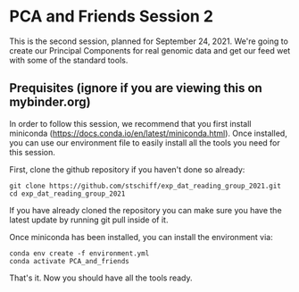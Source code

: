 # PCA and Friends Session 2

This is the second session, planned for September 24, 2021. We're going to create our Principal Components for real genomic data and get our feed wet with some of the standard tools.

## Prequisites (ignore if you are viewing this on mybinder.org)

In order to follow this session, we recommend that you first install miniconda (https://docs.conda.io/en/latest/miniconda.html). Once installed, you can use our environment file to easily install all the tools you need for this session.

First, clone the github repository if you haven't done so already:

```{bash}
git clone https://github.com/stschiff/exp_dat_reading_group_2021.git
cd exp_dat_reading_group_2021
```

If you have already cloned the repository you can make sure you have the latest update by running git pull inside of it.

Once miniconda has been installed, you can install the environment via:

```{bash}
conda env create -f environment.yml
conda activate PCA_and_friends
```
That's it. Now you should have all the tools ready.
